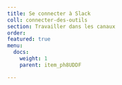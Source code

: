 ```yaml
---
title: Se connecter à Slack
coll: connecter-des-outils
section: Travailler dans les canaux
order: 
featured: true
menu:
  docs:
    weight: 1
    parent: item_ph8UDDF

---
```

